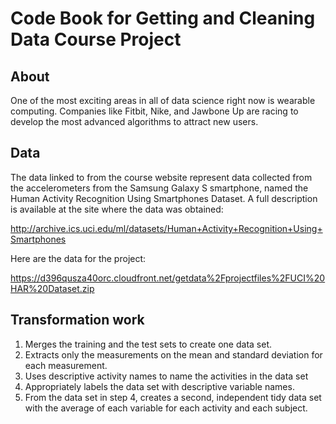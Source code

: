# Code Book for Getting and Cleaning Data Course Project

## About
One of the most exciting areas in all of data science right now is wearable computing. Companies like Fitbit, Nike, and Jawbone Up are racing to develop the most advanced algorithms to attract new users. 

## Data

The data linked to from the course website represent data collected from the accelerometers from the Samsung Galaxy S smartphone, named the Human Activity Recognition Using Smartphones Dataset. A full description is available at the site where the data was obtained: 

http://archive.ics.uci.edu/ml/datasets/Human+Activity+Recognition+Using+Smartphones 

Here are the data for the project: 

https://d396qusza40orc.cloudfront.net/getdata%2Fprojectfiles%2FUCI%20HAR%20Dataset.zip 

## Transformation work
1. Merges the training and the test sets to create one data set.
2. Extracts only the measurements on the mean and standard deviation for each measurement. 
3. Uses descriptive activity names to name the activities in the data set
4. Appropriately labels the data set with descriptive variable names. 
5. From the data set in step 4, creates a second, independent tidy data set with the average of each variable for each activity and each subject.
